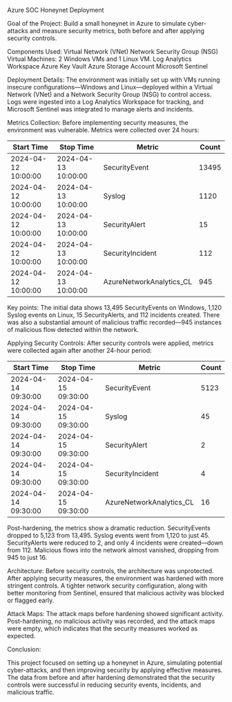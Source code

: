 Azure SOC Honeynet Deployment

Goal of the Project: Build a small honeynet in Azure to simulate cyber-attacks and measure security metrics, both before and after applying security controls.

Components Used:
Virtual Network (VNet)
Network Security Group (NSG)
Virtual Machines: 2 Windows VMs and 1 Linux VM.
Log Analytics Workspace
Azure Key Vault
Azure Storage Account
Microsoft Sentinel

Deployment Details: The environment was initially set up with VMs running insecure configurations—Windows and Linux—deployed within a Virtual Network (VNet) and a Network Security Group (NSG) to control access. Logs were ingested into a Log Analytics Workspace for tracking, and Microsoft Sentinel was integrated to manage alerts and incidents.

Metrics Collection:
Before implementing security measures, the environment was vulnerable. Metrics were collected over 24 hours:


| Start Time           | Stop Time            | Metric                   | Count |
|----------------------|----------------------|--------------------------|-------|
| 2024-04-12 10:00:00  | 2024-04-13 10:00:00  | SecurityEvent            | 13495 |
| 2024-04-12 10:00:00  | 2024-04-13 10:00:00  | Syslog                   | 1120  |
| 2024-04-12 10:00:00  | 2024-04-13 10:00:00  | SecurityAlert            | 15    |
| 2024-04-12 10:00:00  | 2024-04-13 10:00:00  | SecurityIncident         | 112   |
| 2024-04-12 10:00:00  | 2024-04-13 10:00:00  | AzureNetworkAnalytics_CL | 945   |



Key points: The initial data shows 13,495 SecurityEvents on Windows, 1,120 Syslog events on Linux, 15 SecurityAlerts, and 112 incidents created. There was also a substantial amount of malicious traffic recorded—945 instances of malicious flow detected within the network.

Applying Security Controls:
After security controls were applied, metrics were collected again after another 24-hour period:

| Start Time           | Stop Time            | Metric                   | Count |
|----------------------|----------------------|--------------------------|-------|
| 2024-04-14 09:30:00  | 2024-04-15 09:30:00  | SecurityEvent            | 5123  |
| 2024-04-14 09:30:00  | 2024-04-15 09:30:00  | Syslog                   | 45    |
| 2024-04-14 09:30:00  | 2024-04-15 09:30:00  | SecurityAlert            | 2     |
| 2024-04-14 09:30:00  | 2024-04-15 09:30:00  | SecurityIncident         | 4     |
| 2024-04-14 09:30:00  | 2024-04-15 09:30:00  | AzureNetworkAnalytics_CL | 16    |


Post-hardening, the metrics show a dramatic reduction. SecurityEvents dropped to 5,123 from 13,495. Syslog events went from 1,120 to just 45. SecurityAlerts were reduced to 2, and only 4 incidents were created—down from 112. Malicious flows into the network almost vanished, dropping from 945 to just 16.

Architecture:
Before security controls, the architecture was unprotected. After applying security measures, the environment was hardened with more stringent controls. A tighter network security configuration, along with better monitoring from Sentinel, ensured that malicious activity was blocked or flagged early.

Attack Maps: The attack maps before hardening showed significant activity. Post-hardening, no malicious activity was recorded, and the attack maps were empty, which indicates that the security measures worked as expected.

Conclusion:

This project focused on setting up a honeynet in Azure, simulating potential cyber-attacks, and then improving security by applying effective measures. The data from before and after hardening demonstrated that the security controls were successful in reducing security events, incidents, and malicious traffic.
